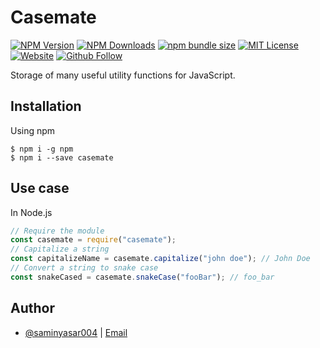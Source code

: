 # Casemate

[![NPM Version](https://img.shields.io/npm/v/casemate.svg)](https://npmjs.org/package/casemate)
[![NPM Downloads](https://img.shields.io/npm/dw/casemate.svg)](https://npmjs.org/package/casemate)
[![npm bundle size](https://img.shields.io/bundlephobia/min/casemate.svg)](https://npmjs.org/package/casemate)
[![MIT License](https://img.shields.io/npm/l/casemate.svg)](https://github.com/saminyasar004/casemate/blob/master/LICENSE)
[![Website](https://img.shields.io/website?label=saminyasar%20🚀&name=hello&style=flat&url=https://saminyasar.netlify.app/)](https://saminyasar.netlify.app/)
[![Github Follow](https://img.shields.io/github/followers/saminyasar004?label=saminyasar004&style=social)](https://github.com/saminyasar004/)

Storage of many useful utility functions for JavaScript.

## Installation

Using npm

```shell
$ npm i -g npm
$ npm i --save casemate
```

## Use case

In Node.js

```javascript
// Require the module
const casemate = require("casemate");
// Capitalize a string
const capitalizeName = casemate.capitalize("john doe"); // John Doe
// Convert a string to snake case
const snakeCased = casemate.snakeCase("fooBar"); // foo_bar
```

## Author

-   [@saminyasar004](https://www.github.com/saminyasar004) | [Email](mailto:yasarsamin57@gmail.com)
